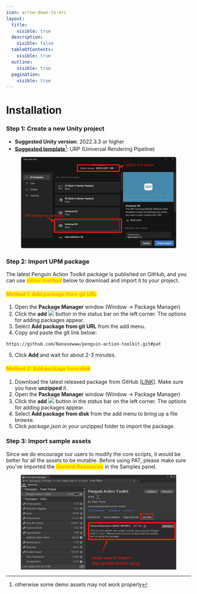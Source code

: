 ```yaml
---
icon: arrow-down-to-arc
layout:
  title:
    visible: true
  description:
    visible: false
  tableOfContents:
    visible: true
  outline:
    visible: true
  pagination:
    visible: true
---
```


# Installation

### Step 1: Create a new Unity project

* **Suggested Unity version**: 2022.3.3 or higher
* [**Suggested template**](#user-content-fn-1)[^1]: URP (Universal Rendering Pipeline)

<figure><img src="../.gitbook/assets/1730945956416.png" alt=""><figcaption></figcaption></figure>

### Step 2: Import UPM package

The latest Penguin Action Toolkit package is published on GitHub, and you can use <mark style="color:orange;">**either method**</mark> below to download and import it to your project.

#### <mark style="color:orange;">Method 1: Add package from git URL</mark>

1. Open the **Package Manager** window (Window -> Package Manager)
2. Click the **add** ![](https://docs.unity3d.com/2022.3/Documentation/uploads/Main/iconAdd.png) button in the status bar on the left corner. The options for adding packages appear.
3. Select **Add package from git URL** from the add menu.
4. Copy and paste the git link below:

```
https://github.com/Nanasewww/penguin-action-toolkit.git#pat
```

5. Click **Add** and wait for about 2-3 minutes.&#x20;

#### <mark style="color:orange;">Method 2: Add package from disk</mark>

1. Download the latest released package from GitHub [\[LINK\]](https://github.com/Nanasewww/penguin-action-toolkit). Make sure you have **unzipped** it.
2. Open the **Package Manager** window (Window -> Package Manager)
3. Click the **add** ![](https://docs.unity3d.com/2022.3/Documentation/uploads/Main/iconAdd.png) button in the status bar on the left corner. The options for adding packages appear.
4. Select **Add package from disk** from the add menu to bring up a file browse.&#x20;
5. Click _package.json_ in your unzipped folder to import the package.&#x20;

### Step 3: Import sample assets

Since we do encourage our users to modify the core scripts, it would be better for all the assets to be mutable. Before using PAT, please make sure you've imported the <mark style="color:orange;">**General Resources**</mark> in the Samples panel.&#x20;

<figure><img src="../.gitbook/assets/image (70).png" alt=""><figcaption></figcaption></figure>





[^1]: otherwise some demo assets may not work properly
